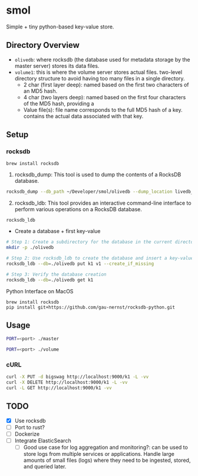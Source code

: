 # smol
Simple + tiny python-based key-value store.


## Directory Overview
- `olivedb`: where rocksdb (the database used for metadata storage by the master server) stores its data files.
- `volume1`: this is where the volume server stores actual files. two-level directory structure to avoid having too many files in a single directory.
  - 2 char (first layer deep): named based on the first two characters of an MD5 hash.
  - 4 char (two layers deep): named based on the first four characters of the MD5 hash, providing a 
  - Value file(s): file name corresponds to the full MD5 hash of a key. contains the actual data associated with that key. 

## Setup
### rocksdb
`brew install rocksdb`

1.	rocksdb_dump:
This tool is used to dump the contents of a RocksDB database.

```sh
rocksdb_dump --db_path ~/Developer/smol/olivedb --dump_location livedb_dump.txt
```

2.	rocksdb_ldb:
This tool provides an interactive command-line interface to perform various operations on a RocksDB database.

```
rocksdb_ldb
```

- Create a database + first key-value
```sh
# Step 1: Create a subdirectory for the database in the current directory
mkdir -p ./olivedb

# Step 2: Use rocksdb_ldb to create the database and insert a key-value pair with the create_if_missing flag
rocksdb_ldb --db=./olivedb put k1 v1 --create_if_missing

# Step 3: Verify the database creation
rocksdb_ldb --db=./olivedb get k1
```
 
Python Interface on MacOS
```
brew install rocksdb
pip install git+https://github.com/gau-nernst/rocksdb-python.git
```

## Usage

```sh
PORT=<port> ./master
```

```sh
PORT=<port> ./volume
```

### cURL
```sh
curl -X PUT -d bigswag http://localhost:9000/k1 -L -vv
curl -X DELETE http://localhost:9000/k1 -L -vv
curl -L GET http://localhost:9000/k1 -vv
```

## TODO
- [x] Use rocksdb
- [ ] Port to rust?
- [ ] Dockerize
- [ ] Integrate ElasticSearch
  - [ ] Good use case for log aggregation and monitoring?: can be used to store logs from multiple services or applications. Handle large amounts of small files (logs) where they need to be ingested, stored, and queried later.